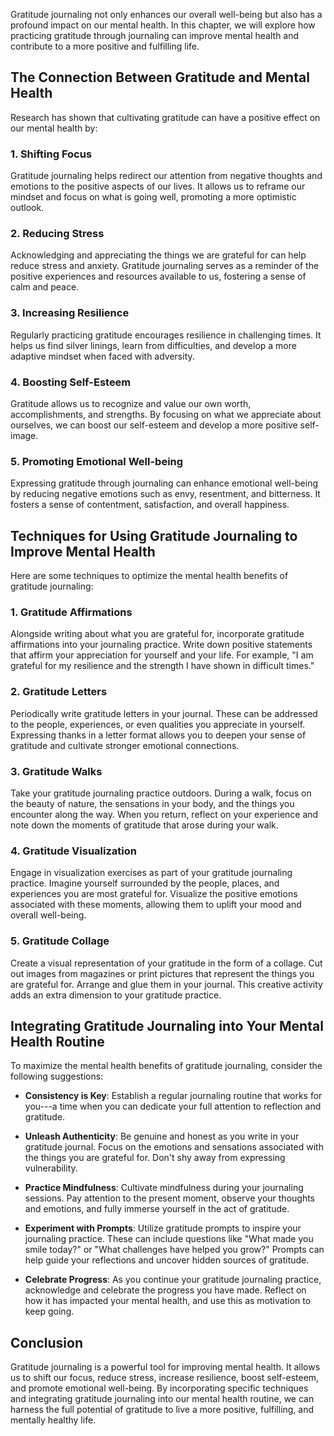 
Gratitude journaling not only enhances our overall well-being but also has a profound impact on our mental health. In this chapter, we will explore how practicing gratitude through journaling can improve mental health and contribute to a more positive and fulfilling life.

The Connection Between Gratitude and Mental Health
--------------------------------------------------

Research has shown that cultivating gratitude can have a positive effect on our mental health by:

### 1. **Shifting Focus**

Gratitude journaling helps redirect our attention from negative thoughts and emotions to the positive aspects of our lives. It allows us to reframe our mindset and focus on what is going well, promoting a more optimistic outlook.

### 2. **Reducing Stress**

Acknowledging and appreciating the things we are grateful for can help reduce stress and anxiety. Gratitude journaling serves as a reminder of the positive experiences and resources available to us, fostering a sense of calm and peace.

### 3. **Increasing Resilience**

Regularly practicing gratitude encourages resilience in challenging times. It helps us find silver linings, learn from difficulties, and develop a more adaptive mindset when faced with adversity.

### 4. **Boosting Self-Esteem**

Gratitude allows us to recognize and value our own worth, accomplishments, and strengths. By focusing on what we appreciate about ourselves, we can boost our self-esteem and develop a more positive self-image.

### 5. **Promoting Emotional Well-being**

Expressing gratitude through journaling can enhance emotional well-being by reducing negative emotions such as envy, resentment, and bitterness. It fosters a sense of contentment, satisfaction, and overall happiness.

Techniques for Using Gratitude Journaling to Improve Mental Health
------------------------------------------------------------------

Here are some techniques to optimize the mental health benefits of gratitude journaling:

### 1. **Gratitude Affirmations**

Alongside writing about what you are grateful for, incorporate gratitude affirmations into your journaling practice. Write down positive statements that affirm your appreciation for yourself and your life. For example, "I am grateful for my resilience and the strength I have shown in difficult times."

### 2. **Gratitude Letters**

Periodically write gratitude letters in your journal. These can be addressed to the people, experiences, or even qualities you appreciate in yourself. Expressing thanks in a letter format allows you to deepen your sense of gratitude and cultivate stronger emotional connections.

### 3. **Gratitude Walks**

Take your gratitude journaling practice outdoors. During a walk, focus on the beauty of nature, the sensations in your body, and the things you encounter along the way. When you return, reflect on your experience and note down the moments of gratitude that arose during your walk.

### 4. **Gratitude Visualization**

Engage in visualization exercises as part of your gratitude journaling practice. Imagine yourself surrounded by the people, places, and experiences you are most grateful for. Visualize the positive emotions associated with these moments, allowing them to uplift your mood and overall well-being.

### 5. **Gratitude Collage**

Create a visual representation of your gratitude in the form of a collage. Cut out images from magazines or print pictures that represent the things you are grateful for. Arrange and glue them in your journal. This creative activity adds an extra dimension to your gratitude practice.

Integrating Gratitude Journaling into Your Mental Health Routine
----------------------------------------------------------------

To maximize the mental health benefits of gratitude journaling, consider the following suggestions:

* **Consistency is Key**: Establish a regular journaling routine that works for you---a time when you can dedicate your full attention to reflection and gratitude.

* **Unleash Authenticity**: Be genuine and honest as you write in your gratitude journal. Focus on the emotions and sensations associated with the things you are grateful for. Don't shy away from expressing vulnerability.

* **Practice Mindfulness**: Cultivate mindfulness during your journaling sessions. Pay attention to the present moment, observe your thoughts and emotions, and fully immerse yourself in the act of gratitude.

* **Experiment with Prompts**: Utilize gratitude prompts to inspire your journaling practice. These can include questions like "What made you smile today?" or "What challenges have helped you grow?" Prompts can help guide your reflections and uncover hidden sources of gratitude.

* **Celebrate Progress**: As you continue your gratitude journaling practice, acknowledge and celebrate the progress you have made. Reflect on how it has impacted your mental health, and use this as motivation to keep going.

Conclusion
----------

Gratitude journaling is a powerful tool for improving mental health. It allows us to shift our focus, reduce stress, increase resilience, boost self-esteem, and promote emotional well-being. By incorporating specific techniques and integrating gratitude journaling into our mental health routine, we can harness the full potential of gratitude to live a more positive, fulfilling, and mentally healthy life.
